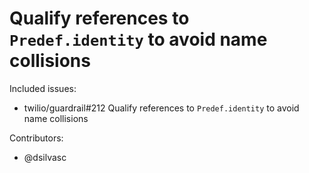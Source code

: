 Qualify references to `Predef.identity` to avoid name collisions
====

Included issues:
- twilio/guardrail#212 Qualify references to `Predef.identity` to avoid name collisions

Contributors:
- @dsilvasc
